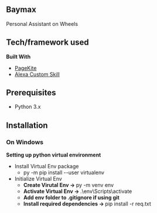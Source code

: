 ## Baymax
Personal Assistant on Wheels

## Tech/framework used
<b>Built With</b>
- [PageKite](http://pagekite.net/)
- [Alexa Custom Skill](https://developer.amazon.com/en-US/alexa)

## Prerequisites
- Python 3.x

## Installation
### On Windows
<b> Setting up python virtual environment </b>
- Install Virtual Env package  
   - py -m pip install --user virtualenv
- Initialize Virtual Env 
   - <b>Create Virutal Env -> </b> py -m venv env 
   - <b>Activate Virtual Env -> </b> .\env\Scripts\activate
   - <b> Add env folder to .gitignore if using git </b>     
   - <b> Install required dependencies -> </b> pip install -r req.txt  
   

